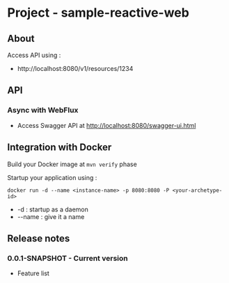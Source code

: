 # Project - sample-reactive-web

## About

Access API using :

* http://localhost:8080/v1/resources/1234

## API

### Async with WebFlux

* Access Swagger API at [http://localhost:8080/swagger-ui.html](http://localhost:8080/swagger-ui.html)

## Integration with Docker

Build your Docker image at ```mvn verify``` phase

Startup your application using :

```
docker run -d --name <instance-name> -p 8080:8080 -P <your-archetype-id>
```

* -d : startup as a daemon
* --name : give it a name

## Release notes

### 0.0.1-SNAPSHOT - Current version

* Feature list